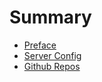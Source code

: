 # Summary

* [Preface](README.md)
* [Server Config](server_config.md)
* [Github Repos](github_repos.md)

